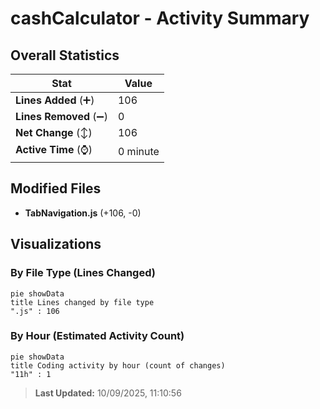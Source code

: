 # cashCalculator - Activity Summary 

## Overall Statistics

| Stat                   | Value                                                             |
| ---------------------- | ----------------------------------------------------------------- |
| **Lines Added** (➕)   | 106                                          |
| **Lines Removed** (➖) | 0                                        |
| **Net Change** (↕)    | 106                |
| **Active Time** (⌚)   | 0 minute |


## Modified Files
- **TabNavigation.js** (+106, -0)

## Visualizations

### By File Type (Lines Changed)

```mermaid
pie showData
title Lines changed by file type
".js" : 106
```

### By Hour (Estimated Activity Count)

```mermaid
pie showData
title Coding activity by hour (count of changes)
"11h" : 1
```


> **Last Updated:** 10/09/2025, 11:10:56